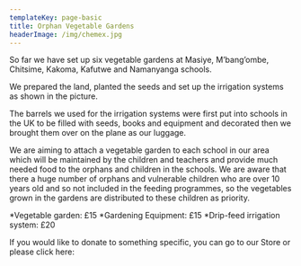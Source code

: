 ```yaml
---
templateKey: page-basic
title: Orphan Vegetable Gardens
headerImage: /img/chemex.jpg
---
```


So far we have set up six vegetable gardens at Masiye, M’bang’ombe, Chitsime, Kakoma, Kafutwe and Namanyanga schools.

We prepared the land, planted the seeds and set up the irrigation systems as shown in the picture.

The barrels we used for the irrigation systems were first put into schools in the UK to be filled with seeds, books and equipment and decorated then we brought them over on the plane as our luggage.

We are aiming to attach a vegetable garden to each school in our area which will be maintained by the children and teachers and provide much needed food to the orphans and children in the schools. We are aware that there a huge number of orphans and vulnerable children who are over 10 years old and so not included in the feeding programmes, so the vegetables grown in the gardens are distributed to these children as priority.

*Vegetable garden: £15 *Gardening Equipment: £15 \*Drip-feed irrigation system: £20

If you would like to donate to something specific, you can go to our Store or please click here:
